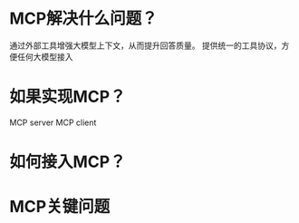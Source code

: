 # MCP解决什么问题？
通过外部工具增强大模型上下文，从而提升回答质量。
提供统一的工具协议，方便任何大模型接入

# 如果实现MCP？
MCP server
MCP client

# 如何接入MCP？

# MCP关键问题